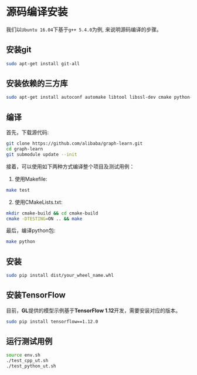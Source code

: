 # 源码编译安装

我们以```Ubuntu 16.04```下基于```g++ 5.4.0```为例, 来说明源码编译的步骤。


## 安装git

```bash
sudo apt-get install git-all
```

## 安装依赖的三方库

```bash
sudo apt-get install autoconf automake libtool libssl-dev cmake python-numpy python-setuptools python-pip
```

## 编译

首先，下载源代码:
```bash
git clone https://github.com/alibaba/graph-learn.git
cd graph-learn
git submodule update --init
```
接着，可以使用如下两种方式编译整个项目及测试用例：
1. 使用Makefile:
```bash
make test
```
2. 使用CMakeLists.txt:
```bash
mkdir cmake-build && cd cmake-build
cmake -DTESTING=ON .. && make
```
最后，编译python包:
```bash
make python
```

## 安装

```bash
sudo pip install dist/your_wheel_name.whl
```

## 安装TensorFlow
目前，**GL**提供的模型示例基于**TensorFlow 1.12**开发，需要安装对应的版本。
```bash
sudo pip install tensorflow==1.12.0
```

## 运行测试用例

```bash
source env.sh
./test_cpp_ut.sh
./test_python_ut.sh
```

